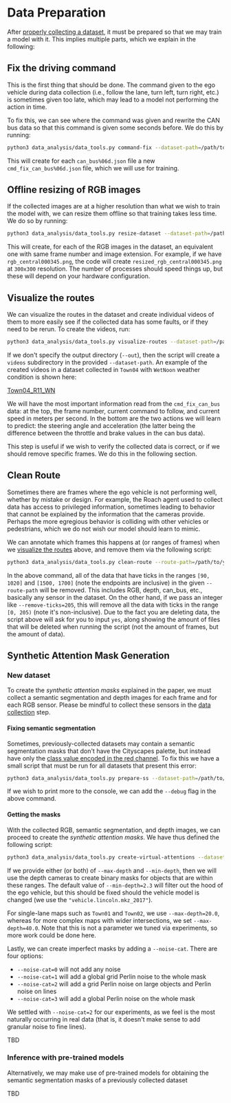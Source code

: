 # Data Preparation

After [properly collecting a dataset](./data_collection.md), it must be prepared so that we may train a model with it. This implies multiple parts, which we explain in the following:

## Fix the driving command

This is the first thing that should be done. The command given to the ego vehicle during data collection (i.e., follow the lane, turn left, turn right, etc.) is sometimes given too late, which may lead to a model not performing the action in time. 

To fix this, we can see where the command was given and rewrite the CAN bus data so that this command is given some seconds before. We do this by running:

```bash
python3 data_analysis/data_tools.py command-fix --dataset-path=/path/to/your/dataset
```

This will create for each `can_bus%06d.json` file a new `cmd_fix_can_bus%06d.json` file, which we will use for training.

## Offline resizing of RGB images

If the collected images are at a higher resolution than what we wish to train the model with, we can resize them offline so that training takes less time. We do so by running:

```bash
python3 data_analysis/data_tools.py resize-dataset --dataset-path=/path/to/your/dataset --res=300x300 --img-ext=png --processes-per-cpu=4
```

This will create, for each of the RGB images in the dataset, an equivalent one with same frame number and image extension. For example, if we have `rgb_central000345.png`, the code will create `resized_rgb_central000345.png` at `300x300` resolution. The number of processes should speed things up, but these will depend on your hardware configuration.

## Visualize the routes

We can visualize the routes in the dataset and create individual videos of them to more easily see if the collected data has some faults, or if they need to be rerun. To create the videos, run:

```bash
python3 data_analysis/data_tools.py visualize-routes --dataset-path=/path/to/your/dataset --fps=20 --camera-name=resized_rgb --processes-per-cpu=1
```

If we don't specify the output directory (`--out`), then the script will create a `videos` subdirectory in the provided `--dataset-path`. An example of the created videos in a dataset collected in `Town04` with `WetNoon` weather condition is shown here:

[Town04_R11_WN](https://github.com/PDillis/guiding-e2e/assets/24496178/ec276372-80de-4130-837d-9d0eeb2d4147)


We will have the most important information read from the `cmd_fix_can_bus` data: at the top, the frame number, current command to follow, and current speed in meters per second. In the bottom are the two actions we will learn to predict: the steering angle and acceleration (the latter being the difference between the throttle and brake values in the can bus data). 

This step is useful if we wish to verify the collected data is correct, or if we should remove specific frames. We do this in the following section.

## Clean Route

Sometimes there are frames where the ego vehicle is not performing well, whether by mistake or design. For example, the Roach agent used to collect data has access to privileged information, sometimes leading to behavior that cannot be explained by the information that the cameras provide. Perhaps the more egregious behavior is colliding with other vehicles or pedestrians, which we do not wish our model should learn to mimic.

We can annotate which frames this happens at (or ranges of frames) when we [visualize the routes](#visualize-the-routes) above, and remove them via the following script:

```bash
python3 data_analysis/data_tools.py clean-route --route-path=/path/to/your/dataset/route --remove-ticks=90-1020,1500-1700
```

In the above command, all of the data that have ticks in the ranges `[90, 1020]` and `[1500, 1700]` (note the endpoints are inclusive) in the given `--route-path` will be removed. This includes RGB, depth, can_bus, etc., basically any sensor in the dataset. On the other hand, if we pass an integer like `--remove-ticks=205`, this will remove all the data with ticks in the range `[0, 205)` (note it's non-inclusive). Due to the fact you are deleting data, the script above will ask for you to input `yes`, along showing the amount of files that will be deleted when running the script (not the amount of frames, but the amount of data).

## Synthetic Attention Mask Generation

### New dataset

To create the *synthetic attention masks* explained in the paper, we must collect a semantic segmentation and depth images for each frame and for each RGB sensor. Please be mindful to collect these sensors in the [data collection](./data_collection.md) step. 

#### Fixing semantic segmentation

Sometimes, previously-collected datasets may contain a semantic segmentation masks that don't have the Cityscapes palette, but instead have only the [class value encoded in the red channel](https://carla.readthedocs.io/en/0.9.13/ref_sensors/#semantic-segmentation-camera). To fix this we have a small script that must be run for all datasets that present this error:


```bash
python3 data_analysis/data_tools.py prepare-ss --dataset-path=/path/to/your/dataset --processes-per-cpu=4
```

If we wish to print more to the console, we can add the `--debug` flag in the above command.

#### Getting the masks

With the collected RGB, semantic segmentation, and depth images, we can proceed to create the *synthetic attention masks*. We have thus defined the following script:

```bash
python3 data_analysis/data_tools.py create-virtual-attentions --dataset-path=/path/to/your/dataset --max-depth=20.0 --min-depth=2.3 --processes-per-cpu=4
```

If we provide either (or both) of `--max-depth` and `--min-depth`, then we will use the depth cameras to create binary masks for objects that are within these ranges. The default value of `--min-depth=2.3` will filter out the hood of the ego vehicle, but this should be fixed should the vehicle model is changed (we use the `"vehicle.lincoln.mkz_2017"`). 

For single-lane maps such as `Town01` and `Town02`, we use `--max-depth=20.0`, whereas for more complex maps with wider intersections, we set `--max-depth=40.0`. Note that this is not a parameter we tuned via experiments, so more work could be done here.

Lastly, we can create imperfect masks by adding a `--noise-cat`. There are four options: 
 * `--noise-cat=0` will not add any noise 
 * `--noise-cat=1` will add a global grid Perlin noise to the whole mask
 * `--noise-cat=2` will add a grid Perlin noise on large objects and Perlin noise on lines
 * `--noise-cat=3` will add a global Perlin noise on the whole mask

We settled with `--noise-cat=2` for our experiments, as we feel is the most naturally occurring in real data (that is, it doesn't make sense to add granular noise to fine lines). 
 
TBD

### Inference with pre-trained models

Alternatively, we may make use of pre-trained models for obtaining the semantic segmentation masks of a previously collected dataset

TBD